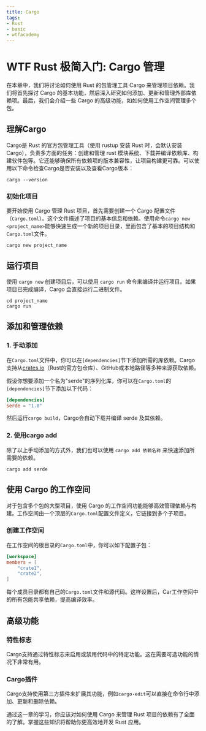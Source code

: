 ```yaml
---
title: Cargo
tags:
- Rust
- basic
- wtfacademy
---
```


# WTF Rust 极简入门: Cargo 管理

在本章中，我们将讨论如何使用 Rust 的包管理工具 Cargo 来管理项目依赖。我们将首先探讨 Cargo 的基本功能，然后深入研究如何添加、更新和管理外部库依赖项。最后，我们会介绍一些 Cargo 的高级功能，如如何使用工作空间管理多个包。

## 理解Cargo

Cargo是 Rust 的官方包管理工具（使用 rustup 安装 Rust 时，会默认安装 Cargo），负责多方面的任务：创建和管理 rust 模块系统、下载并编译依赖库、构建软件包等。它还能够确保所有依赖项的版本兼容性，让项目构建更可靠。可以使用以下命令检查Cargo是否安装以及查看Cargo版本：

```
cargo --version
```

### 初始化项目

要开始使用 Cargo 管理 Rust 项目，首先需要创建一个 Cargo 配置文件（`Cargo.toml`）。这个文件描述了项目的基本信息和依赖。使用命令`cargo new <project_name>`能够快速生成一个新的项目目录，里面包含了基本的项目结构和`Cargo.toml`文件。

```
cargo new project_name
```

## 运行项目

使用 `cargo new` 创建项目后，可以使用 `cargo run` 命令来编译并运行项目。如果项目已完成编译，Cargo 会直接运行二进制文件。

```
cd project_name
cargo run
```

## 添加和管理依赖

### 1. 手动添加

在`Cargo.toml`文件中，你可以在`[dependencies]`节下添加所需的库依赖。Cargo支持从[crates.io](https://crates.io/)（Rust的官方包仓库）、GitHub或本地路径等多种来源获取依赖。

假设你想要添加一个名为"serde"的序列化库，你可以在`Cargo.toml`的`[dependencies]`节下添加以下代码：

```toml
[dependencies]
serde = "1.0"
```

然后运行`cargo build`，Cargo会自动下载并编译 serde 及其依赖。

### 2. 使用cargo add

除了以上手动添加的方式外，我们也可以使用 `cargo add 依赖名称` 来快速添加所需要的依赖。

```
cargo add serde
```

## 使用 Cargo 的工作空间

对于包含多个包的大型项目，使用 Cargo 的工作空间功能能够高效管理依赖与构建。工作空间由一个顶层的`Cargo.toml`配置文件定义，它链接到多个子项目。

### 创建工作空间

在工作空间的根目录的`Cargo.toml`中，你可以如下配置子包：

```toml
[workspace]
members = [
    "crate1",
    "crate2",
]
```

每个成员目录都有自己的`Cargo.toml`文件和源代码。这样设置后，Car工作空间中的所有包能共享依赖，提高编译效率。

## 高级功能

### 特性标志

Cargo支持通过特性标志来启用或禁用代码中的特定功能。这在需要可选功能的情况下非常有用。

### Cargo插件

Cargo支持使用第三方插件来扩展其功能，例如`cargo-edit`可以直接在命令行中添加、更新和删除依赖。

通过这一章的学习，你应该对如何使用 Cargo 来管理 Rust 项目的依赖有了全面的了解。掌握这些知识将帮助你更高效地开发 Rust 应用。